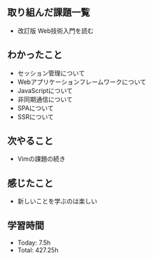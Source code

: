 ## 取り組んだ課題一覧
- 改訂版 Web技術入門を読む
## わかったこと
- セッション管理について
- Webアプリケーションフレームワークについて
- JavaScriptについて
- 非同期通信について
- SPAについて
- SSRについて
## 次やること
- Vimの課題の続き
## 感じたこと
- 新しいことを学ぶのは楽しい
## 学習時間
- Today: 7.5h
- Total: 427.25h
